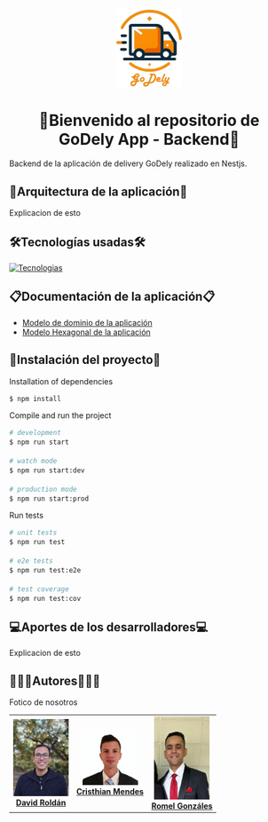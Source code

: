 <p align="center">
  <img src="documentation/godelylogo.jpg" width="120" alt="GoDely Logo" />
</p>

<h1 align="center">🚚Bienvenido al repositorio de GoDely App - Backend🚚</h1>

Backend de la aplicación de delivery GoDely realizado en Nestjs.

## 📐Arquitectura de la aplicación📏

Explicacion de esto

## 🛠Tecnologías usadas🛠

[![Tecnologias](https://skillicons.dev/icons?i=postgres,nestjs,gmail,rabbitmq)](https://skillicons.dev)

## 📋Documentación de la aplicación📋

- [Modelo de dominio de la aplicación](documentation/Modelo_Dominio-OrangeTeamBackend.pdf)
- [Modelo Hexagonal de la aplicación](documentation/Diagrama_Hexagonal-OrangeTeamBackend.pdf)

## 🚧Instalación del proyecto🚧

Installation of dependencies

```bash
$ npm install
```

Compile and run the project

```bash
# development
$ npm run start

# watch mode
$ npm run start:dev

# production mode
$ npm run start:prod
```

Run tests

```bash
# unit tests
$ npm run test

# e2e tests
$ npm run test:e2e

# test coverage
$ npm run test:cov
```

## 💻Aportes de los desarrolladores💻

Explicacion de esto

## 👨🏽‍🎓Autores👨🏽‍💼

Fotico de nosotros

<table align="center">
  <tr>
    <td align="center">
      <img src="images/DavidRoldan.jpg" width="100" alt="David Roldán" />
      <br>
      <a href="https://github.com/deroldan26"><strong>David Roldán</strong></a>
    </td>
    <td align="center">
      <img src="images/CristhianMendes.jpg" width="100" alt="Developer 2" />
      <br>
      <a href="https://github.com/Cris27M"><strong>Cristhian Mendes</strong></a>
    </td>
    <td align="center">
      <img src="images/RomelGonzales.jpg" width="100" alt="Developer 3" />
      <br>
      <a href="https://github.com/romelgonzalez1"><strong>Romel Gonzáles</strong></a>
    </td>
  </tr>
</table>

